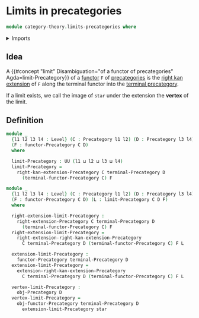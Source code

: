 # Limits in precategories

```agda
module category-theory.limits-precategories where
```

<details><summary>Imports</summary>

```agda
open import category-theory.cones-precategories
open import category-theory.functors-precategories
open import category-theory.precategories
open import category-theory.right-extensions-precategories
open import category-theory.right-kan-extensions-precategories
open import category-theory.terminal-category
open import category-theory.terminal-objects-precategories

open import foundation.dependent-pair-types
open import foundation.unit-type
open import foundation.universe-levels
```

</details>

## Idea

A
{{#concept "limit" Disambiguation="of a functor of precategories" Agda=limit-Precategory}}
of a [functor](category-theory.functors-precategories.md) `F` of
[precategories](category-theory.precategories.md) is the
[right kan extension](category-theory.right-kan-extensions-precategories.md) of
`F` along the terminal functor into the
[terminal precategory](category-theory.terminal-category.md).

If a limit exists, we call the image of `star` under the extension the
**vertex** of the limit.

## Definition

```agda
module _
  {l1 l2 l3 l4 : Level} (C : Precategory l1 l2) (D : Precategory l3 l4)
  (F : functor-Precategory C D)
  where

  limit-Precategory : UU (l1 ⊔ l2 ⊔ l3 ⊔ l4)
  limit-Precategory =
    right-kan-extension-Precategory C terminal-Precategory D
      (terminal-functor-Precategory C) F

module _
  {l1 l2 l3 l4 : Level} (C : Precategory l1 l2) (D : Precategory l3 l4)
  (F : functor-Precategory C D) (L : limit-Precategory C D F)
  where

  right-extension-limit-Precategory :
    right-extension-Precategory C terminal-Precategory D
      (terminal-functor-Precategory C) F
  right-extension-limit-Precategory =
    right-extension-right-kan-extension-Precategory
      C terminal-Precategory D (terminal-functor-Precategory C) F L

  extension-limit-Precategory :
    functor-Precategory terminal-Precategory D
  extension-limit-Precategory =
    extension-right-kan-extension-Precategory
      C terminal-Precategory D (terminal-functor-Precategory C) F L

  vertex-limit-Precategory :
    obj-Precategory D
  vertex-limit-Precategory =
    obj-functor-Precategory terminal-Precategory D
      extension-limit-Precategory star
```
